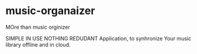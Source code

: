 # music-organaizer
MOre than music orginizer

SIMPLE IN USE
NOTHING REDUDANT
Application, to synhronize Your music library offline and in cloud.
